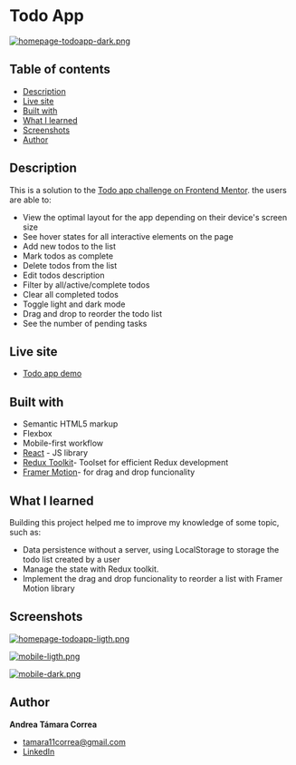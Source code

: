 # Todo App

[![homepage-todoapp-dark.png](https://i.postimg.cc/VvVnWmyK/homepage-todoapp-dark.png)](https://postimg.cc/Zv6WTk5N)


## Table of contents

- [Description](#description)
- [Live site](#live-site)
- [Built with](#built-with)
- [What I learned](#what-i-learned)
- [Screenshots](#screenshots)
- [Author](#author)



## Description

This is a solution to the [Todo app challenge on Frontend Mentor](https://www.frontendmentor.io/challenges/todo-app-Su1_KokOW). the users are able to:

- View the optimal layout for the app depending on their device's screen size
- See hover states for all interactive elements on the page
- Add new todos to the list
- Mark todos as complete
- Delete todos from the list
- Edit todos description
- Filter by all/active/complete todos
- Clear all completed todos
- Toggle light and dark mode
- Drag and drop to reorder the todo list
- See the number of pending tasks


## Live site

- [Todo app demo](https://todo-app-atc.netlify.app/)


## Built with

- Semantic HTML5 markup
- Flexbox
- Mobile-first workflow
- [React](https://reactjs.org/) - JS library
- [Redux Toolkit](https://redux-toolkit.js.org/)- Toolset for efficient Redux development
- [Framer Motion](https://www.framer.com/docs/introduction/)- for drag and drop funcionality


## What I learned

Building this project helped me to improve my knowledge of some topic, such as:

- Data persistence without a server, using LocalStorage to storage the todo list created by a user
- Manage the state with Redux toolkit.
- Implement the drag and drop funcionality to reorder a list with Framer Motion library


## Screenshots

[![homepage-todoapp-ligth.png](https://i.postimg.cc/bvhbTmMf/homepage-todoapp-ligth.png)](https://postimg.cc/3ktdrFYt)
<br/>

[![mobile-ligth.png](https://i.postimg.cc/qvnyyP1G/mobile-ligth.png)](https://postimg.cc/v4Y4dNF1)
<br/>

[![mobile-dark.png](https://i.postimg.cc/fT1Y3zfL/mobile-dark.png)](https://postimg.cc/rKCD3LbX)
<br/>

## Author

**Andrea Támara Correa**
* [tamara11correa@gmail.com](tamara11correa@gmail.com)
* [LinkedIn](https://www.linkedin.com/in/andreatamara/)
<!-- * [Portafolio web](https://tu-dominio.com/) -->



